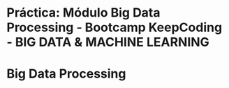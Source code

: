 # Práctica: Módulo Big Data Processing - Bootcamp KeepCoding - BIG DATA & MACHINE LEARNING

# Big Data Processing
